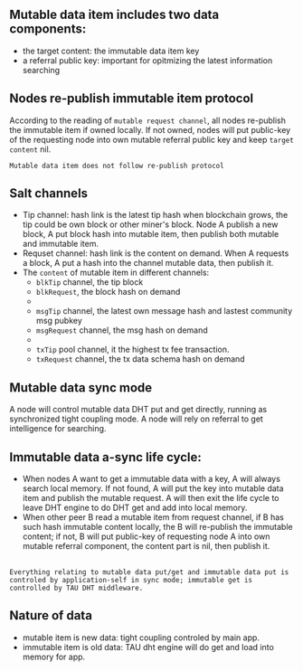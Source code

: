 ## Mutable data item includes two data components:
* the target content: the immutable data item key
* a referral public key: important for opitmizing the latest information searching
## Nodes re-publish immutable item protocol
According to the reading of `mutable request channel`, all nodes re-publish the immutable item if owned locally. If not owned, nodes will put public-key of the requesting node into own mutable referral public key and keep `target content` nil.  
``` 
Mutable data item does not follow re-publish protocol
```
## Salt channels
* Tip channel: hash link is the latest tip hash when blockchain grows, the tip could be own block or other miner's block. Node A publish a new block, A put block hash into mutable item, then publish both mutable and immutable item. 
* Requset channel: hash link is the content on demand. When A requests a block, A put a hash into the channel mutable data, then publish it.
* The `content` of mutable item in different channels: 
    * `blkTip` channel, the tip block 
    * `blkRequest`, the block hash on demand
    *
    * `msgTip` channel, the latest own message hash and lastest community msg pubkey
    * `msgRequest` channel, the msg hash on demand
    *
    * `txTip` pool channel, it the highest tx fee transaction. 
    * `txRequest` channel, the tx data schema hash on demand
    
## Mutable data sync mode
A node will control mutable data DHT put and get directly, running as synchronized tight coupling mode. A node will rely on referral to get intelligence for searching. 
## Immutable data a-sync life cycle: 
* When nodes A want to get a immutable data with a key, A will always search local memory. If not found, A will put the key into mutable data item and publish the mutable request. A will then exit the life cycle to leave DHT engine to do DHT get and add into local memory. 
* When other peer B read a mutable item from request channel, if B has such hash immutable content locally, the B will re-publish the immutable content; if not, B will put public-key of requesting node A into own mutable referral component, the content part is nil, then publish it. <br><br>
```
Everything relating to mutable data put/get and immutable data put is controled by application-self in sync mode; immutable get is controlled by TAU DHT middleware.
```

## Nature of data
* mutable item is new data: tight coupling controled by main app. 
* immutable item is old data: TAU dht engine will do get and load into memory for app. 
